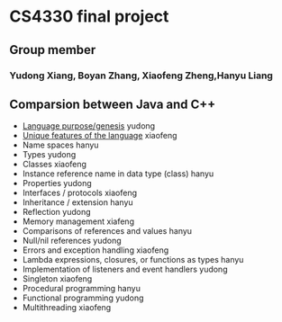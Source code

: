 # CS4330  final project
## Group member
### Yudong Xiang, Boyan Zhang, Xiaofeng Zheng,Hanyu Liang
## Comparsion between Java and C++

* [Language purpose/genesis](https://github.com/hentai27/CS4330finalproject/blob/master/Language%20purpose.md) yudong
* [Unique features of the language](https://github.com/xzzff/CS4330finalproject/blob/master/features.md) xiaofeng
* Name spaces hanyu
* Types yudong
* Classes xiaofeng
* Instance reference name in data type (class) hanyu
* Properties yudong
* Interfaces / protocols xiaofeng
* Inheritance / extension hanyu
* Reflection yudong
* Memory management xiafeng
* Comparisons of references and values hanyu
* Null/nil references yudong
* Errors and exception handling xiaofeng
* Lambda expressions, closures, or functions as types hanyu
* Implementation of listeners and event handlers yudong
* Singleton xiaofeng
* Procedural programming hanyu
* Functional programming yudong
* Multithreading xiaofeng
